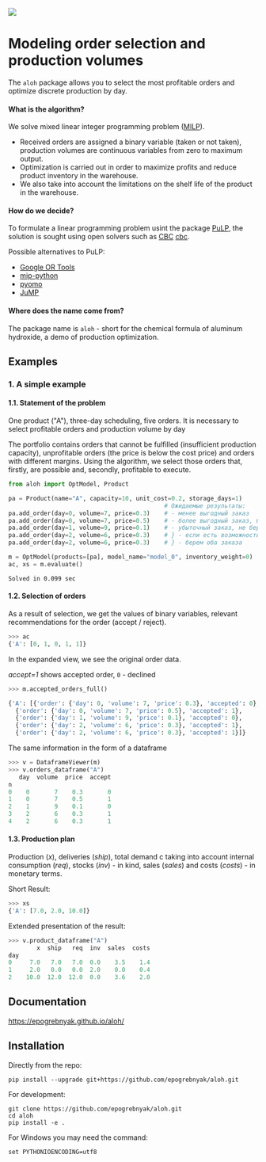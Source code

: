 ![](https://github.com/epogrebnyak/aloh/workflows/pytest/badge.svg)

# Modeling order selection and production volumes

The `aloh` package allows you to select the most profitable orders and optimize discrete production by day.

#### What is the algorithm?

We solve mixed linear integer programming problem ([MILP][milp]).

[milp]: https://en.wikipedia.org/wiki/Integer_programming

- Received orders are assigned a binary variable (taken or not taken),
  production volumes are continuous variables from zero to maximum output.
- Optimization is carried out in order to maximize profits and reduce product inventory in the warehouse.
- We also take into account the limitations on the shelf life of the product in the warehouse.

#### How do we decide?

To formulate a linear programming problem usint the package [PuLP][pulp], the solution is sought using open solvers such as [CBC] [cbc]. 

[pulp]: https://coin-or.github.io/pulp/
[cbc]: https://github.com/coin-or/Cbc

Possible alternatives to PuLP:

- [Google OR Tools](https://developers.google.com/optimization) 
- [mip-python](https://www.python-mip.com)
- [pyomo](http://www.pyomo.org)
- [JuMP]()

#### Where does the name come from?

The package name is `aloh` - short for the chemical formula of aluminum hydroxide, a demo of production optimization.

## Examples

### 1. A simple example
 
#### 1.1. Statement of the problem

One product ("A"), three-day scheduling, five orders. It is necessary to select profitable orders and production volume by day

The portfolio contains orders that cannot be fulfilled (insufficient production capacity), unprofitable orders (the price is below the cost price) and orders with different margins. Using the algorithm, we select those orders that, firstly, are possible and, secondly, profitable to execute.

```python
from aloh import OptModel, Product

pa = Product(name="A", capacity=10, unit_cost=0.2, storage_days=1)
                                            # Ожидаемые результаты: 
pa.add_order(day=0, volume=7, price=0.3)    # - менее выгодный заказ
pa.add_order(day=0, volume=7, price=0.5)    # - более выгодный заказ, берем
pa.add_order(day=1, volume=9, price=0.1)    # - убыточный заказ, не берем
pa.add_order(day=2, volume=6, price=0.3)    # } - если есть возможность хранения, 
pa.add_order(day=2, volume=6, price=0.3)    # } - берем оба заказа

m = OptModel(products=[pa], model_name="model_0", inventory_weight=0)
ac, xs = m.evaluate()
```

    Solved in 0.099 sec
    
#### 1.2. Selection of orders

As a result of selection, we get the values ​​of binary variables,
relevant recommendations for the order (accept / reject).
   
```python
>>> ac
{'A': [0, 1, 0, 1, 1]}
```

In the expanded view, we see the original order data.

*accept=1* shows accepted order, `0` - declined

```python
>>> m.accepted_orders_full()

{'A': [{'order': {'day': 0, 'volume': 7, 'price': 0.3}, 'accepted': 0},
  {'order': {'day': 0, 'volume': 7, 'price': 0.5}, 'accepted': 1},
  {'order': {'day': 1, 'volume': 9, 'price': 0.1}, 'accepted': 0},
  {'order': {'day': 2, 'volume': 6, 'price': 0.3}, 'accepted': 1},
  {'order': {'day': 2, 'volume': 6, 'price': 0.3}, 'accepted': 1}]}
```

The same information in the form of a dataframe

```python
>>> v = DataframeViewer(m)
>>> v.orders_dataframe("A")
   day  volume  price  accept
n                            
0    0       7    0.3       0
1    0       7    0.5       1
2    1       9    0.1       0
3    2       6    0.3       1
4    2       6    0.3       1
```

#### 1.3. Production plan

Production (*x*), deliveries (*ship*), total demand c taking into account internal consumption (*req*), stocks (_inv_) - in kind, sales (*sales*) and costs (*costs*) - in monetary terms.

Short Result:

```python
>>> xs
{'A': [7.0, 2.0, 10.0]}
```

Extended presentation of the result:

```python
>>> v.product_dataframe("A")
        x  ship   req  inv  sales  costs
day                                     
0     7.0   7.0   7.0  0.0    3.5    1.4
1     2.0   0.0   0.0  2.0    0.0    0.4
2    10.0  12.0  12.0  0.0    3.6    2.0
```

## Documentation


https://epogrebnyak.github.io/aloh/

## Installation

Directly from the repo:


```console
pip install --upgrade git+https://github.com/epogrebnyak/aloh.git
```

For development:

```console
git clone https://github.com/epogrebnyak/aloh.git 
cd aloh 
pip install -e .
```

For Windows you may need the command:

```console
set PYTHONIOENCODING=utf8  
```
